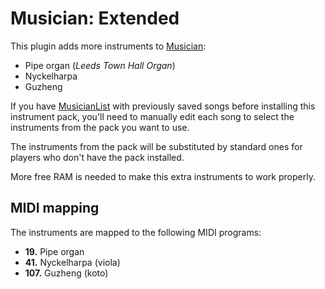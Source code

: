 Musician: Extended
==================
This plugin adds more instruments to [Musician](https://github.com/LenweSaralonde/Musician):

* Pipe organ (*Leeds Town Hall Organ*)
* Nyckelharpa
* Guzheng

If you have [MusicianList](https://github.com/LenweSaralonde/MusicianList) with previously saved songs before installing this instrument pack, you'll need to manually edit each song to select the instruments from the pack you want to use.

The instruments from the pack will be substituted by standard ones for players who don't have the pack installed.

More free RAM is needed to make this extra instruments to work properly.

MIDI mapping
------------
The instruments are mapped to the following MIDI programs:

* **19.** Pipe organ
* **41.** Nyckelharpa (viola)
* **107.** Guzheng (koto)
